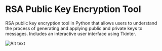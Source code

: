 # RSA Public Key Encryption Tool
RSA public key encryption tool in Python that allows users to understand the process of generating and applying public and private keys to messages. Includes an interactive user interface using Tkinter.

![Alt text](/py-rsa/screenshots/symmetric_string_encryption.png "Optional Title")
